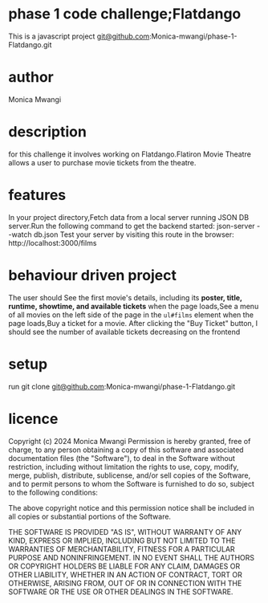 # phase 1 code challenge;Flatdango
This is a javascript project git@github.com:Monica-mwangi/phase-1-Flatdango.git

# author 
Monica Mwangi

# description
for this challenge it involves working on Flatdango.Flatiron Movie Theatre allows a user to purchase movie tickets from the theatre.

# features
In your project directory,Fetch data from a local server running JSON DB server.Run the following command to get the backend started: json-server --watch db.json Test your server by visiting this route in the browser:  http://localhost:3000/films

# behaviour driven project
The user should See the first movie's details, including its **poster, title, runtime, showtime, and available tickets** when the page loads,See a menu of all movies on the left side of the page in the `ul#films` element when the page loads,Buy a ticket for a movie. After clicking the "Buy Ticket" button, I should see the number of available tickets decreasing on the frontend

# setup 
run git clone git@github.com:Monica-mwangi/phase-1-Flatdango.git

# licence

Copyright (c) 2024 Monica Mwangi Permission is hereby granted, free of charge, to any person obtaining a copy of this software and associated documentation files (the "Software"), to deal in the Software without restriction, including without limitation the rights to use, copy, modify, merge, publish, distribute, sublicense, and/or sell copies of the Software, and to permit persons to whom the Software is furnished to do so, subject to the following conditions:

The above copyright notice and this permission notice shall be included in all copies or substantial portions of the Software.

THE SOFTWARE IS PROVIDED "AS IS", WITHOUT WARRANTY OF ANY KIND, EXPRESS OR IMPLIED, INCLUDING BUT NOT LIMITED TO THE WARRANTIES OF MERCHANTABILITY, FITNESS FOR A PARTICULAR PURPOSE AND NONINFRINGEMENT. IN NO EVENT SHALL THE AUTHORS OR COPYRIGHT HOLDERS BE LIABLE FOR ANY CLAIM, DAMAGES OR OTHER LIABILITY, WHETHER IN AN ACTION OF CONTRACT, TORT OR OTHERWISE, ARISING FROM, OUT OF OR IN CONNECTION WITH THE SOFTWARE OR THE USE OR OTHER DEALINGS IN THE SOFTWARE.